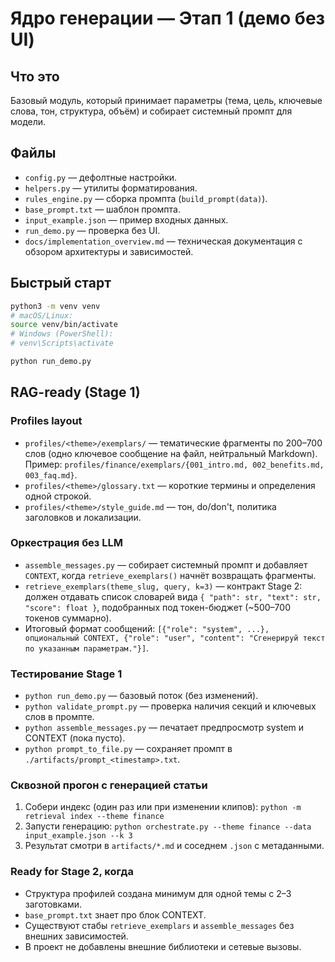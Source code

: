 # Ядро генерации — Этап 1 (демо без UI)

## Что это
Базовый модуль, который принимает параметры (тема, цель, ключевые слова, тон, структура, объём)
и собирает системный промпт для модели.

## Файлы
- `config.py` — дефолтные настройки.
- `helpers.py` — утилиты форматирования.
- `rules_engine.py` — сборка промпта (`build_prompt(data)`).
- `base_prompt.txt` — шаблон промпта.
- `input_example.json` — пример входных данных.
- `run_demo.py` — проверка без UI.
- `docs/implementation_overview.md` — техническая документация с обзором архитектуры и зависимостей.

## Быстрый старт
```bash
python3 -m venv venv
# macOS/Linux:
source venv/bin/activate
# Windows (PowerShell):
# venv\Scripts\activate

python run_demo.py

```

## RAG-ready (Stage 1)

### Profiles layout
- `profiles/<theme>/exemplars/` — тематические фрагменты по 200–700 слов (одно ключевое сообщение на файл, нейтральный Markdown). Пример: `profiles/finance/exemplars/{001_intro.md, 002_benefits.md, 003_faq.md}`.
- `profiles/<theme>/glossary.txt` — короткие термины и определения одной строкой.
- `profiles/<theme>/style_guide.md` — тон, do/don't, политика заголовков и локализации.

### Оркестрация без LLM
- `assemble_messages.py` — собирает системный промпт и добавляет `CONTEXT`, когда `retrieve_exemplars()` начнёт возвращать фрагменты.
- `retrieve_exemplars(theme_slug, query, k=3)` — контракт Stage 2: должен отдавать список словарей вида `{ "path": str, "text": str, "score": float }`, подобранных под токен-бюджет (~500–700 токенов суммарно).
- Итоговый формат сообщений: `[{"role": "system", ...}, опциональный CONTEXT, {"role": "user", "content": "Сгенерируй текст по указанным параметрам."}]`.

### Тестирование Stage 1
- `python run_demo.py` — базовый поток (без изменений).
- `python validate_prompt.py` — проверка наличия секций и ключевых слов в промпте.
- `python assemble_messages.py` — печатает предпросмотр system и CONTEXT (пока пусто).
- `python prompt_to_file.py` — сохраняет промпт в `./artifacts/prompt_<timestamp>.txt`.

### Сквозной прогон с генерацией статьи
1. Собери индекс (один раз или при изменении клипов): `python -m retrieval index --theme finance`
2. Запусти генерацию: `python orchestrate.py --theme finance --data input_example.json --k 3`
3. Результат смотри в `artifacts/*.md` и соседнем `.json` с метаданными.

### Ready for Stage 2, когда
- Структура профилей создана минимум для одной темы с 2–3 заготовками.
- `base_prompt.txt` знает про блок CONTEXT.
- Существуют стабы `retrieve_exemplars` и `assemble_messages` без внешних зависимостей.
- В проект не добавлены внешние библиотеки и сетевые вызовы.

